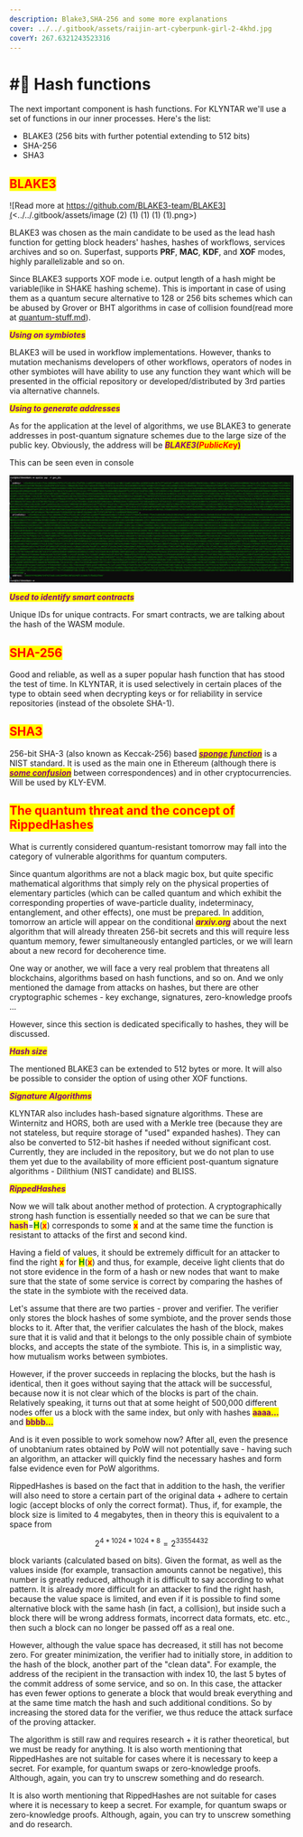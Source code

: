```yaml
---
description: Blake3,SHA-256 and some more explanations
cover: ../../.gitbook/assets/raijin-art-cyberpunk-girl-2-4khd.jpg
coverY: 267.6321243523316
---
```


# #⃣ Hash functions

The next important component is hash functions. For KLYNTAR we'll use a set of functions in our inner processes. Here's the list:

* BLAKE3 (256 bits with further potential extending to 512 bits)
* SHA-256
* SHA3

## <mark style="color:red;">BLAKE3</mark>

![Read more at https://github.com/BLAKE3-team/BLAKE3](<../../.gitbook/assets/image (2) (1) (1) (1) (1).png>)

BLAKE3 was chosen as the main candidate to be used as the lead hash function for getting block headers' hashes, hashes of workflows, services archives and so on. Superfast, supports **PRF**, **MAC**, **KDF**, and **XOF** modes, highly parallelizable and so on.

Since BLAKE3 supports XOF mode i.e. output length of a hash might be variable(like in SHAKE hashing scheme). This is important in case of using them as a quantum secure alternative to 128 or 256 bits schemes which can be abused by Grover or BHT algorithms in case of collision found(read more at [quantum-stuff.md](../quantum-stuff.md "mention")).

_<mark style="color:purple;">**Using on symbiotes**</mark>_

BLAKE3 will be used in workflow implementations. However, thanks to mutation mechanisms developers of other workflows,  operators of nodes in other symbiotes will have ability to use any function they want which will be presented in the official repository or developed/distributed by 3rd parties via alternative channels.

_<mark style="color:purple;">**Using to generate addresses**</mark>_

As for the application at the level of algorithms, we use BLAKE3 to generate addresses in post-quantum signature schemes due to the large size of the public key. Obviously, the address will be _<mark style="color:purple;">**BLAKE3(**</mark><mark style="color:red;">**PublicKe**</mark>_<mark style="color:red;">**y**</mark><mark style="color:purple;">**)**</mark>

This can be seen even in console

![This is what a key pair and address looks like for a post-quantum Dilithium](<../../.gitbook/assets/image (15) (1) (1) (1) (1).png>)

_<mark style="color:purple;">**Used to identify smart contracts**</mark>_

Unique IDs for unique contracts. For smart contracts, we are talking about the hash of the WASM module.

## <mark style="color:red;">**SHA-256**</mark>

Good and reliable, as well as a super popular hash function that has stood the test of time. In KLYNTAR, it is used selectively in certain places of the type to obtain seed when decrypting keys or for reliability in service repositories (instead of the obsolete SHA-1).

## <mark style="color:red;">**SHA3**</mark>

256-bit SHA-3 (also known as Keccak-256) based [_<mark style="color:purple;">**sponge function**</mark>_](https://en.wikipedia.org/wiki/Sponge\_function) is a NIST standard. It is used as the main one in Ethereum (although there is [_<mark style="color:purple;">**some confusion**</mark>_](https://ethereum.stackexchange.com/questions/550/which-cryptographic-hash-function-does-ethereum-use) between correspondences) and in other cryptocurrencies. Will be used by KLY-EVM.

## <mark style="color:red;">The quantum threat and the concept of RippedHashes</mark>

What is currently considered quantum-resistant tomorrow may fall into the category of vulnerable algorithms for quantum computers.

Since quantum algorithms are not a black magic box, but quite specific mathematical algorithms that simply rely on the physical properties of elementary particles (which can be called quantum and which exhibit the corresponding properties of wave-particle duality, indeterminacy, entanglement, and other effects), one must be prepared. In addition, tomorrow an article will appear on the conditional _<mark style="color:purple;">**arxiv.org**</mark>_ about the next algorithm that will already threaten 256-bit secrets and this will require less quantum memory, fewer simultaneously entangled particles, or we will learn about a new record for decoherence time.

One way or another, we will face a very real problem that threatens all blockchains, algorithms based on hash functions, and so on. And we only mentioned the damage from attacks on hashes, but there are other cryptographic schemes - key exchange, signatures, zero-knowledge proofs ...

However, since this section is dedicated specifically to hashes, they will be discussed.

_<mark style="color:purple;">**Hash size**</mark>_

The mentioned BLAKE3 can be extended to 512 bytes or more. It will also be possible to consider the option of using other XOF functions.

_<mark style="color:purple;">**Signature Algorithms**</mark>_

KLYNTAR also includes hash-based signature algorithms. These are Winternitz and HORS, both are used with a Merkle tree (because they are not stateless, but require storage of "used" expanded hashes). They can also be converted to 512-bit hashes if needed without significant cost. Currently, they are included in the repository, but we do not plan to use them yet due to the availability of more efficient post-quantum signature algorithms - Dilithium (NIST candidate) and BLISS.

_<mark style="color:purple;">**RippedHashes**</mark>_

Now we will talk about another method of protection. A cryptographically strong hash function is essentially needed so that we can be sure that <mark style="color:purple;">**hash**</mark>=<mark style="color:green;">**H**</mark>(<mark style="color:red;">**x**</mark>) corresponds to some <mark style="color:red;">**x**</mark> and at the same time the function is resistant to attacks of the first and second kind.

Having a field of values, it should be extremely difficult for an attacker to find the right <mark style="color:red;">**x**</mark> for <mark style="color:green;">**H**</mark>(<mark style="color:red;">**x**</mark>) and thus, for example, deceive light clients that do not store evidence in the form of a hash or new nodes that want to make sure that the state of some service is correct by comparing the hashes of the state in the symbiote with the received data.

Let's assume that there are two parties - prover and verifier. The verifier only stores the block hashes of some symbiote, and the prover sends those blocks to it. After that, the verifier calculates the hash of the block, makes sure that it is valid and that it belongs to the only possible chain of symbiote blocks, and accepts the state of the symbiote. This is, in a simplistic way, how mutualism works between symbiotes.

However, if the prover succeeds in replacing the blocks, but the hash is identical, then it goes without saying that the attack will be successful, because now it is not clear which of the blocks is part of the chain. Relatively speaking, it turns out that at some height of 500,000 different nodes offer us a block with the same index, but only with hashes <mark style="color:purple;">**aaaa...**</mark> and <mark style="color:purple;">**bbbb...**</mark>

And is it even possible to work somehow now? After all, even the presence of unobtanium rates obtained by PoW will not potentially save - having such an algorithm, an attacker will quickly find the necessary hashes and form false evidence even for PoW algorithms.

RippedHashes is based on the fact that in addition to the hash, the verifier will also need to store a certain part of the original data + adhere to certain logic (accept blocks of only the correct format). Thus, if, for example, the block size is limited to 4 megabytes, then in theory this is equivalent to a space from

$$
2^{4*1024*1024*8}=2 ^ {33 554 432}
$$

block variants (calculated based on bits). Given the format, as well as the values inside (for example, transaction amounts cannot be negative), this number is greatly reduced, although it is difficult to say according to what pattern. It is already more difficult for an attacker to find the right hash, because the value space is limited, and even if it is possible to find some alternative block with the same hash (in fact, a collision), but inside such a block there will be wrong address formats, incorrect data formats, etc. etc., then such a block can no longer be passed off as a real one.

However, although the value space has decreased, it still has not become zero. For greater minimization, the verifier had to initially store, in addition to the hash of the block, another part of the "clean data". For example, the address of the recipient in the transaction with index 10, the last 5 bytes of the commit address of some service, and so on. In this case, the attacker has even fewer options to generate a block that would break everything and at the same time match the hash and such additional conditions. So by increasing the stored data for the verifier, we thus reduce the attack surface of the proving attacker.

The algorithm is still raw and requires research + it is rather theoretical, but we must be ready for anything. It is also worth mentioning that RippedHashes are not suitable for cases where it is necessary to keep a secret. For example, for quantum swaps or zero-knowledge proofs. Although, again, you can try to unscrew something and do research.

It is also worth mentioning that RippedHashes are not suitable for cases where it is necessary to keep a secret. For example, for quantum swaps or zero-knowledge proofs. Although, again, you can try to unscrew something and do research.
